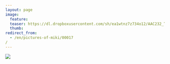 ```yaml
---
layout: page
image:
  feature:
  teaser: https://dl.dropboxusercontent.com/sh/ea1wtnz7z734o12/AAC232_TzMYQXKH6HDU1V6xva/mikin-kuvat/2/IMG24078-245px.jpg
  thumb:
redirect_from:
  - /en/pictures-of-miki/00017/
---
```


[![](https://dl.dropboxusercontent.com/sh/ea1wtnz7z734o12/AABD0fOOEZ_YALmf3selRze1a/mikin-kuvat/2/IMG24078-800px.jpg)](https://dl.dropboxusercontent.com/sh/ea1wtnz7z734o12/AABQUvsKVv2Tdkk_Jhv0MBPCa/mikin-kuvat/2/IMG24078.jpg)
